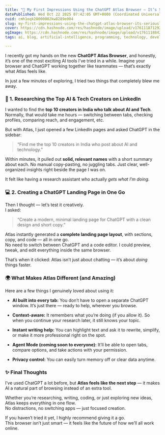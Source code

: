 ```yaml
---
title: "🚀 My First Impressions Using the ChatGPT Atlas Browser — It’s Seriously Powerful"
datePublished: Wed Oct 22 2025 07:42:05 GMT+0000 (Coordinated Universal Time)
cuid: cmh1oqk28000002kw8289e004
slug: my-first-impressions-using-the-chatgpt-atlas-browser-its-seriously-powerful
cover: https://cdn.hashnode.com/res/hashnode/image/upload/v1761118712921/15ecaba4-9edc-4cd2-99a6-a1d7c6fbf510.png
ogImage: https://cdn.hashnode.com/res/hashnode/image/upload/v1761118842410/5c647c61-dfad-4024-a4c3-a1e3decb298c.png
tags: ai, blog, artificial-intelligence, programming, technology, developer, learning, tech, hashnode, atlas, ai-tools, chatgpt, chatgptguide, exploring, chatgpt-atlas

---
```


I recently got my hands on the new **ChatGPT Atlas Browser**, and honestly, it’s one of the most exciting AI tools I’ve tried in a while. Imagine your browser and ChatGPT working together like teammates — that’s exactly what Atlas feels like.

In just a few minutes of exploring, I tried two things that completely blew me away.

### 🧠 1. Researching the Top AI & Tech Creators on LinkedIn

I wanted to find the **top 10 creators in India who talk about AI and Tech**. Normally, that would take me hours — switching between tabs, checking profiles, comparing reach, and engagement, etc.

But with Atlas, I just opened a few LinkedIn pages and asked ChatGPT in the sidebar:

> “Find me the top 10 creators in India who post about AI and technology.”

Within minutes, it pulled out **solid, relevant names** with a short summary about each. No manual copy-pasting, no juggling tabs. Just clear, well-organized insights right beside the page I was on.

It felt like having a research assistant who actually *gets what I’m doing*.

### 💻 2. Creating a ChatGPT Landing Page in One Go

Then I thought — let’s test it creatively.  
I asked:

> “Create a modern, minimal landing page for ChatGPT with a clean design and short copy.”

Atlas instantly generated a **complete landing page layout**, with sections, copy, and code — all in one go.  
No need to switch between ChatGPT and a code editor. I could preview, tweak, and edit everything inside the same browser.

That’s when it clicked: Atlas isn’t just about chatting — it’s about *doing* things faster.

### 🌍 What Makes Atlas Different (and Amazing)

Here are a few things I genuinely loved about using it:

* **AI built into every tab:** You don’t have to open a separate ChatGPT window. It’s just there — ready to help, wherever you browse.
    
* **Context-aware:** It remembers what you’re doing (if you allow it). So when you continue your research later, it still knows your topic.
    
* **Instant writing help:** You can highlight text and ask it to rewrite, simplify, or make it more professional right on the spot.
    
* **Agent Mode (coming soon to everyone):** It’ll be able to open tabs, compare options, and take actions with your permission.
    
* **Privacy control:** You can easily turn memory off or clear data anytime.
    

### ✨ Final Thoughts

I’ve used ChatGPT a lot before, but **Atlas feels like the next step** — it makes AI a natural part of browsing instead of an extra tool.

Whether you’re researching, writing, coding, or just exploring new ideas, Atlas keeps everything in one flow.  
No distractions, no switching apps — just focused creation.

If you haven’t tried it yet, I highly recommend giving it a go.  
This browser isn’t just smart — it feels like the future of how we’ll all work online.